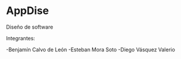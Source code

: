 AppDise
=======

Diseño de software

Integrantes:

-Benjamín Calvo de León
-Esteban Mora Soto
-Diego Vásquez Valerio
